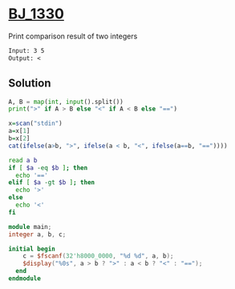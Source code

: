 # [BJ_1330](https://acmicpc.net/problem/1330)

Print comparison result of two integers

```txt
Input: 3 5
Output: <
```

## Solution

```py
A, B = map(int, input().split())
print(">" if A > B else "<" if A < B else "==")
```

```r
x=scan("stdin")
a=x[1]
b=x[2]
cat(ifelse(a>b, ">", ifelse(a < b, "<", ifelse(a==b, "=="))))
```

```sh
read a b
if [ $a -eq $b ]; then
  echo '=='
elif [ $a -gt $b ]; then
  echo '>'
else
  echo '<'
fi
```

```v
module main;
integer a, b, c;

initial begin
    c = $fscanf(32'h8000_0000, "%d %d", a, b);
    $display("%0s", a > b ? ">" : a < b ? "<" : "==");
  end
endmodule
```
